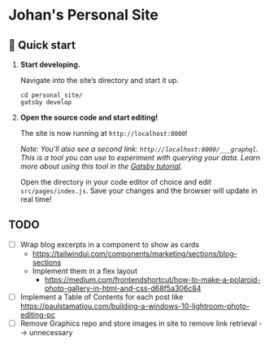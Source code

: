 # Johan's Personal Site

## 🚀 Quick start

1.  **Start developing.**

    Navigate into the site’s directory and start it up.

    ```shell
    cd personal_site/
    gatsby develop
    ```

1.  **Open the source code and start editing!**

    The site is now running at `http://localhost:8000`!

    _Note: You'll also see a second link: _`http://localhost:8000/___graphql`_. This is a tool you can use to experiment with querying your data. Learn more about using this tool in the [Gatsby tutorial](https://www.gatsbyjs.org/tutorial/part-five/#introducing-graphiql)._

    Open the directory in your code editor of choice and edit `src/pages/index.js`. Save your changes and the browser will update in real time!

## TODO

- [ ] Wrap blog excerpts in a component to show as cards
  - https://tailwindui.com/components/marketing/sections/blog-sections
  - Implement them in a flex layout
    - https://medium.com/frontendshortcut/how-to-make-a-polaroid-photo-gallery-in-html-and-css-d68f5a306c84
- [ ] Implement a Table of Contents for each post like https://paulstamatiou.com/building-a-windows-10-lightroom-photo-editing-pc
- [ ] Remove Graphics repo and store images in site to remove link retrieval --> unnecessary
